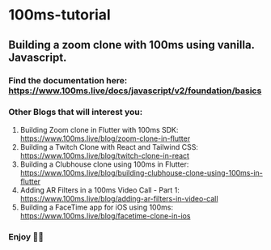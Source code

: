 # 100ms-tutorial
## Building a zoom clone with 100ms using vanilla. Javascript.
### Find the documentation here: https://www.100ms.live/docs/javascript/v2/foundation/basics
### Other Blogs that will interest you:
1. Building Zoom clone in Flutter with 100ms SDK: https://www.100ms.live/blog/zoom-clone-in-flutter
2. Building a Twitch Clone with React and Tailwind CSS: https://www.100ms.live/blog/twitch-clone-in-react
3. Building a Clubhouse clone using 100ms in Flutter: https://www.100ms.live/blog/building-clubhouse-clone-using-100ms-in-flutter
4. Adding AR Filters in a 100ms Video Call - Part 1: https://www.100ms.live/blog/adding-ar-filters-in-video-call 
5. Building a FaceTime app for iOS using 100ms: https://www.100ms.live/blog/facetime-clone-in-ios

### Enjoy 🥳🚀
